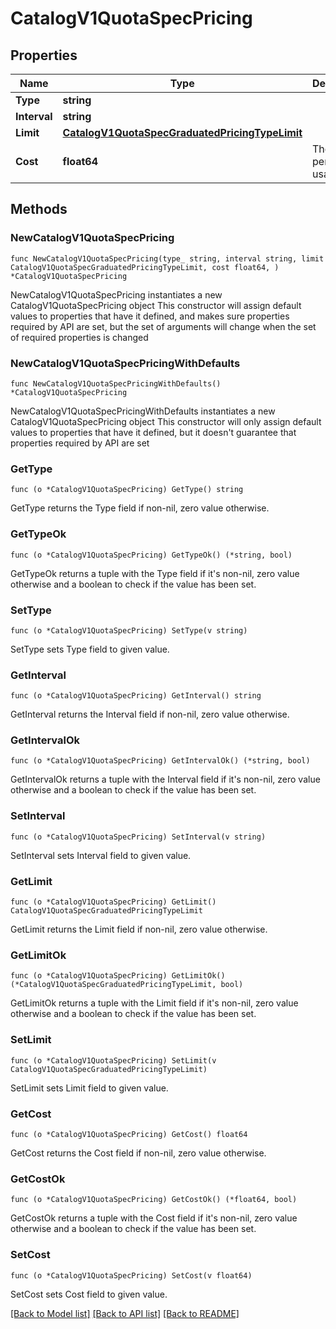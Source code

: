 # CatalogV1QuotaSpecPricing

## Properties

Name | Type | Description | Notes
------------ | ------------- | ------------- | -------------
**Type** | **string** |  | 
**Interval** | **string** |  | 
**Limit** | [**CatalogV1QuotaSpecGraduatedPricingTypeLimit**](CatalogV1QuotaSpecGraduatedPricingTypeLimit.md) |  | 
**Cost** | **float64** | The cost per unit of usage. | 

## Methods

### NewCatalogV1QuotaSpecPricing

`func NewCatalogV1QuotaSpecPricing(type_ string, interval string, limit CatalogV1QuotaSpecGraduatedPricingTypeLimit, cost float64, ) *CatalogV1QuotaSpecPricing`

NewCatalogV1QuotaSpecPricing instantiates a new CatalogV1QuotaSpecPricing object
This constructor will assign default values to properties that have it defined,
and makes sure properties required by API are set, but the set of arguments
will change when the set of required properties is changed

### NewCatalogV1QuotaSpecPricingWithDefaults

`func NewCatalogV1QuotaSpecPricingWithDefaults() *CatalogV1QuotaSpecPricing`

NewCatalogV1QuotaSpecPricingWithDefaults instantiates a new CatalogV1QuotaSpecPricing object
This constructor will only assign default values to properties that have it defined,
but it doesn't guarantee that properties required by API are set

### GetType

`func (o *CatalogV1QuotaSpecPricing) GetType() string`

GetType returns the Type field if non-nil, zero value otherwise.

### GetTypeOk

`func (o *CatalogV1QuotaSpecPricing) GetTypeOk() (*string, bool)`

GetTypeOk returns a tuple with the Type field if it's non-nil, zero value otherwise
and a boolean to check if the value has been set.

### SetType

`func (o *CatalogV1QuotaSpecPricing) SetType(v string)`

SetType sets Type field to given value.


### GetInterval

`func (o *CatalogV1QuotaSpecPricing) GetInterval() string`

GetInterval returns the Interval field if non-nil, zero value otherwise.

### GetIntervalOk

`func (o *CatalogV1QuotaSpecPricing) GetIntervalOk() (*string, bool)`

GetIntervalOk returns a tuple with the Interval field if it's non-nil, zero value otherwise
and a boolean to check if the value has been set.

### SetInterval

`func (o *CatalogV1QuotaSpecPricing) SetInterval(v string)`

SetInterval sets Interval field to given value.


### GetLimit

`func (o *CatalogV1QuotaSpecPricing) GetLimit() CatalogV1QuotaSpecGraduatedPricingTypeLimit`

GetLimit returns the Limit field if non-nil, zero value otherwise.

### GetLimitOk

`func (o *CatalogV1QuotaSpecPricing) GetLimitOk() (*CatalogV1QuotaSpecGraduatedPricingTypeLimit, bool)`

GetLimitOk returns a tuple with the Limit field if it's non-nil, zero value otherwise
and a boolean to check if the value has been set.

### SetLimit

`func (o *CatalogV1QuotaSpecPricing) SetLimit(v CatalogV1QuotaSpecGraduatedPricingTypeLimit)`

SetLimit sets Limit field to given value.


### GetCost

`func (o *CatalogV1QuotaSpecPricing) GetCost() float64`

GetCost returns the Cost field if non-nil, zero value otherwise.

### GetCostOk

`func (o *CatalogV1QuotaSpecPricing) GetCostOk() (*float64, bool)`

GetCostOk returns a tuple with the Cost field if it's non-nil, zero value otherwise
and a boolean to check if the value has been set.

### SetCost

`func (o *CatalogV1QuotaSpecPricing) SetCost(v float64)`

SetCost sets Cost field to given value.



[[Back to Model list]](../README.md#documentation-for-models) [[Back to API list]](../README.md#documentation-for-api-endpoints) [[Back to README]](../README.md)


